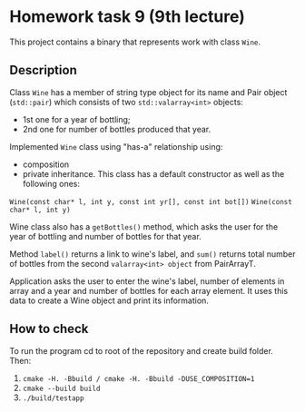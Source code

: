 # Homework task 9 (9th lecture)
This project contains a binary that represents work with class `Wine`.

## Description
Class `Wine` has a member of string type object for its name and Pair object (`std::pair`) which consists of two `std::valarray<int>` objects:
* 1st one for a year of bottling;
* 2nd one for number of bottles produced that year.

Implemented `Wine` class using "has-a" relationship using:
* composition 
* private inheritance. This class has a default constructor as well as the following ones:

`Wine(const char* l, int y, const int yr[], const int bot[])`
`Wine(const char* l, int y)`

Wine class also has a `getBottles()` method, which asks the user for the year of bottling and number of bottles for that year.

Method `label()` returns a link to wine's label, and `sum()` returns total number of bottles from the second `valarray<int> object` from PairArrayT.

Application asks the user to enter the wine's label, number of elements in array and a year and number of bottles for each array element. It uses this data to create a Wine object and print its information.


## How to check
To run the program cd to root of the repository and create build folder. Then:

1. `cmake -H. -Bbuild / cmake -H. -Bbuild -DUSE_COMPOSITION=1`
2. `cmake --build build`
3. `./build/testapp`